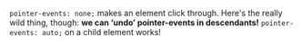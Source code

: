 `pointer-events: none;` makes an element click through.
Here's the really wild thing, though: **we can ‘undo’ pointer-events in descendants!**
`pointer-events: auto;` on a child element works!
